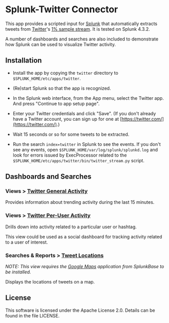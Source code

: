 # Splunk-Twitter Connector

This app provides a scripted input for [Splunk](http://www.splunk.com/) that
automatically extracts tweets from [Twitter](https://twitter.com/)'s [1% sample
stream](https://dev.twitter.com/docs/api/1/get/statuses/sample). It is tested on
Splunk 4.3.2.

A number of dashboards and searches are also included to demonstrate how Splunk
can be used to visualize Twitter activity.

## Installation

* Install the app by copying the `twitter` directory to
  `$SPLUNK_HOME/etc/apps/twitter`.

* (Re)start Splunk so that the app is recognized.

* In the Splunk web interface, from the App menu, select the Twitter app. And
  press "Continue to app setup page".

* Enter your Twitter credentials and click "Save". (If you don't already have a
  Twitter account, you can sign up for one at
  [https://twitter.com/](https://twitter.com/).)

* Wait 15 seconds or so for some tweets to be extracted.

* Run the search `index=twitter` in Splunk to see the events. If you don't see
  any events, open `$SPLUNK_HOME/var/log/splunk/splunkd.log` and look for errors
  issued by ExecProcessor related to the
  `$SPLUNK_HOME/etc/apps/twitter/bin/twitter_stream.py` script.

## Dashboards and Searches

### Views > <u>Twitter General Activity</u>

Provides information about trending activity during the last 15 minutes.

### Views > <u>Twitter Per-User Activity</u>

Drills down into activity related to a particular user or hashtag.

This view could be used as a social dashboard for tracking activity related to a
user of interest.

### Searches & Reports > <u>Tweet Locations</u>

_NOTE: This view requires the [Google
Maps](http://splunk-base.splunk.com/apps/22365/google-maps) application from
SplunkBase to be installed._

Displays the locations of tweets on a map.

## License

This software is licensed under the Apache License 2.0. Details can be found in
the file LICENSE.
